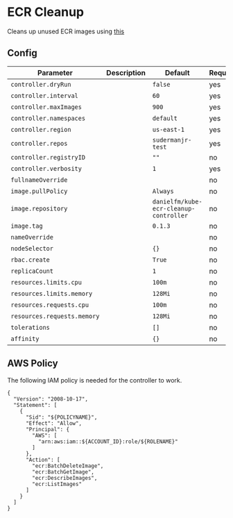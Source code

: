 # ECR Cleanup

Cleans up unused ECR images using [this](https://github.com/danielfm/kube-ecr-cleanup-controller)

## Config

| Parameter | Description | Default | Required |
| --------- | ----------- | ------- | -------- |
| `controller.dryRun` |  | `false` | yes |
| `controller.interval` |  | `60` | yes |
| `controller.maxImages` |  | `900` | yes |
| `controller.namespaces` |  | `default` | yes |
| `controller.region` |  | `us-east-1` | yes |
| `controller.repos` |  | `sudermanjr-test` | yes |
| `controller.registryID` |  | `""` | no |
| `controller.verbosity` |  | `1` | yes |
| `fullnameOverride` |  | ` ` | no |
| `image.pullPolicy` |  | `Always` | no |
| `image.repository` |  | `danielfm/kube-ecr-cleanup-controller` | no |
| `image.tag` |  | `0.1.3` | no |
| `nameOverride` |  | ` ` | no |
| `nodeSelector` |  | `{}` | no |
| `rbac.create` |  | `True` | no |
| `replicaCount` |  | `1` | no |
| `resources.limits.cpu` |  | `100m` | no |
| `resources.limits.memory` |  | `128Mi` | no |
| `resources.requests.cpu` |  | `100m` | no |
| `resources.requests.memory` |  | `128Mi` | no |
| `tolerations` |  | `[]` | no |
| `affinity` |  | `{}` | no |

## AWS Policy

The following IAM policy is needed for the controller to work.
```
{
  "Version": "2008-10-17",
  "Statement": [
    {
      "Sid": "${POLICYNAME}",
      "Effect": "Allow",
      "Principal": {
        "AWS": [
          "arn:aws:iam::${ACCOUNT_ID}:role/${ROLENAME}"
        ]
      },
      "Action": [
        "ecr:BatchDeleteImage",
        "ecr:BatchGetImage",
        "ecr:DescribeImages",
        "ecr:ListImages"
      ]
    }
  ]
}
```
